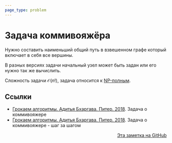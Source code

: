 ```yaml
---
page_type: problem
---
```

# Задача коммивояжёра

Нужно составить наименьший общий путь в взвешенном графе который включает в себя все вершины.

В разных версиях задачи начальный узел может быть задан или его нужно так же вычислить.

Сложность задачи $\mathcal{O}(n!)$, задача относится к [NP-полным](20221113203324.md).

## Ссылки

- [Грокаем алгоритмы. Адитья Бхаргава. Питер. 2018](BhargavaGrokaemAlgoritmy2018.md). Задача о коммивояжере
- [Грокаем алгоритмы. Адитья Бхаргава. Питер. 2018](BhargavaGrokaemAlgoritmy2018.md). Задача о коммивояжере - шаг за шагом


<p v-pre style="text-align: right">
  <a href="https://github.com/Kverde/algorithms/blob/main/source/20221106191917.md">
  Эта заметка на GitHub
  </a>
</p>
